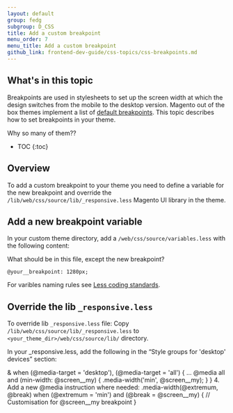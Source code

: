 ```yaml
---
layout: default
group: fedg
subgroup: D_CSS
title: Add a custom breakpoint
menu_order: 7
menu_title: Add a custom breakpoint
github_link: frontend-dev-guide/css-topics/css-breakpoints.md
---
```


<h2>What's in this topic</h2>

Breakpoints are used in stylesheets to set up the screen width at which the design switches from the mobile to the desktop version. Magento out of the box themes implement a list of [default breakpoints]({{site.gdeurl}}frontend-dev-guide/responsive-web-design/rwd_css.html#fedg_rwd_css_break). This topic describes how to set breakpoints in your theme. 

<p class="q">Why so many of them??</p>

* TOC
{:toc}

## Overview
To add a custom breakpoint to your theme you need to define a variable for the new breakpoint and override the `/lib/web/css/source/lib/_responsive.less` Magento UI library in the theme.

## Add a new breakpoint variable

In your custom theme directory, add a `/web/css/source/variables.less` with the following content:

<p class="q">What should be in this file, except the new breakpoint? </p>

    @your__breakpoint: 1280px;

For varibles naming rules see [Less coding standards](http://devdocs.magento.com/guides/v2.0/coding-standards/code-standard-less.html#variables).

## Override the lib `_responsive.less`

To override lib `_responsive.less` file: 
Copy `/lib/web/css/source/lib/_responsive.less` to `<your_theme_dir>/web/css/source/lib/` directory.

In your _responsive.less, add the following in the “Style groups for 'desktop' devices” section:

& when (@media-target = 'desktop'), (@media-target = 'all') {
…
    @media all and (min-width: @screen__my) {
        .media-width('min', @screen__my);
    }
}
4.	Add a new @media instruction where needed:
.media-width(@extremum, @break) when (@extremum = 'min') and (@break = @screen__my) {
    //  Customisation for @screen__my breakpoint
}
